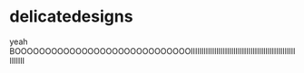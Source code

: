 # delicatedesigns
yeah BOOOOOOOOOOOOOOOOOOOOOOOOOOOOOIIIIIIIIIIIIIIIIIIIIIIIIIIIIIIIIIIIIIIIIIIIIIIIIIIIIIIII
